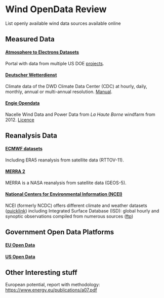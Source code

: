 # Wind OpenData Review
List openly available wind data sources available online


## Measured Data
#### [Atmosphere to Electrons Datasets](https://a2e.energy.gov/data)
Portal with data from multiple US DOE [projects](https://a2e.energy.gov/projects).

#### [Deutscher Wetterdienst](https://www.dwd.de/EN/ourservices/cdcftp/cdcftp.html)
Climate data of the DWD Climate Data Center (CDC) at hourly, daily, monthly, annual or multi-annual resolution. [Manual](ftp://ftp-cdc.dwd.de/pub/CDC/Readme_intro_CDC_ftp.pdf).

#### [Engie Opendata](https://opendata-renewables.engie.com/pages/home/)
Nacelle Wind Data and Power Data from *La Haute Borne* windfarm from 2012. [Licence](https://www.etalab.gouv.fr/wp-content/uploads/2017/04/ETALAB-Licence-Ouverte-v2.0.pdf)

## Reanalysis Data
#### [ECMWF datasets](https://www.ecmwf.int/en/forecasts/datasets/browse-reanalysis-datasets)
Including ERA5 reanalysis from satellite data (RTTOV-11). 

#### [MERRA 2](https://gmao.gsfc.nasa.gov/reanalysis/MERRA-2/)
MERRA is a NASA reanalysis from satellite data (GEOS-5). 

#### [National Centers for Environmental Information (NCEI)](https://www.ncei.noaa.gov/)
NCEI (formerly NCDC) offers different climate and weather datasets ([quicklink](https://www.ncdc.noaa.gov/data-access/quick-links)) including Integrated Surface Database (ISD): global hourly and synoptic observations compiled from numerous sources ([ftp](ftp://ftp.ncdc.noaa.gov/pub/data/noaa))

## Government Open Data Platforms
#### [EU Open Data](https://www.europeandataportal.eu/data)
#### [US Open Data](https://catalog.data.gov/dataset)

## Other Interesting stuff
European potential, report with methodology: https://www.energy.eu/publications/a07.pdf